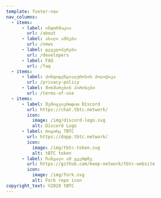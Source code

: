 ```yaml
---
template: footer-nav
nav_columns:
  - items:
      - label: ინფორმაცია
        url: /about
      - label: ახალი ამბები
        url: /news
      - label: დეველოპერები
        url: /developers
      - label: FAQ
        url: /faq
  - items:
      - label: Კონფიდენციალურობის პოლიტიკა
        url: /privacy-policy
      - label: Მოხმარების პირობები
        url: /terms-of-use
  - items:
      - label: შემოგვიერთდით Discord
        url: https://chat.tbtc.network/
        icon:
          image: /img/discord-logo.svg
          alt: Discord Logo
      - label: როგორც TBTC
        url: https://dapp.tbtc.network/
        icon:
          image: /img/tbtc-token.svg
          alt: tBTC token
      - label: ჩანგალი ამ გვერდზე
        url: https://github.com/keep-network/tbtc-website
        icon:
          image: /img/fork.svg
          alt: Fork repo icon
copyright_text: ©2020 tBTC
---
```

